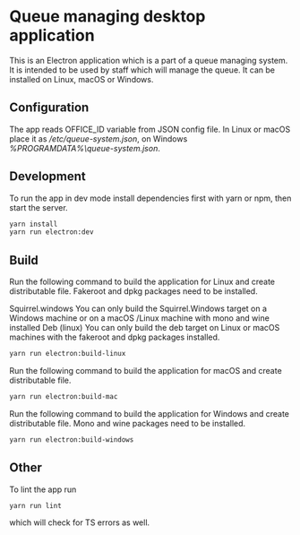 # Queue managing desktop application

This is an Electron application which is a part of a queue managing system.
It is intended to be used by staff which will manage the queue.
It can be installed on Linux, macOS or Windows.

## Configuration
The app reads OFFICE_ID variable from JSON config file. In Linux or macOS
place it as */etc/queue-system.json*, on Windows *%PROGRAMDATA%\queue-system.json*.

## Development
To run the app in dev mode install dependencies first with yarn or npm, then start the server.

```bash
yarn install
yarn run electron:dev
```

## Build
Run the following command to build the application for Linux and create
distributable file. Fakeroot and dpkg packages need to be installed.

Squirrel.windows You can only build the Squirrel.Windows target on a Windows machine or on a macOS /Linux machine with mono and wine installed
Deb (linux) You can only build the deb target on Linux or macOS machines with the fakeroot and dpkg packages installed.

```bash
yarn run electron:build-linux
```

Run the following command to build the application for macOS and create
distributable file.

```bash
yarn run electron:build-mac
```

Run the following command to build the application for Windows and create
distributable file. Mono and wine packages need to be installed.

```bash
yarn run electron:build-windows
```

## Other
To lint the app run
```bash
yarn run lint
```
which will check for TS errors as well.